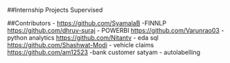 ##Internship Projects Supervised

##Contributors -
https://github.com/SyamalaB -FINNLP
https://github.com/dhruv-suraj - POWERBI
https://github.com/Varunrao03 - python analytics
https://github.com/Nitantv - eda sql
https://github.com/Shashwat-Modi - vehicle claims
https://github.com/am12523 -bank customer
satyam - autolabelling

